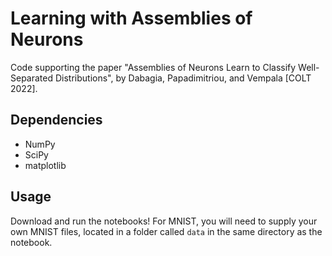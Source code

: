 # Learning with Assemblies of Neurons
Code supporting the paper "Assemblies of Neurons Learn to Classify Well-Separated Distributions", by Dabagia, Papadimitriou, and Vempala [COLT 2022].

## Dependencies
* NumPy
* SciPy
* matplotlib

## Usage
Download and run the notebooks! For MNIST, you will need to supply your own MNIST files, located in a folder called `data` in the same directory as the notebook.
